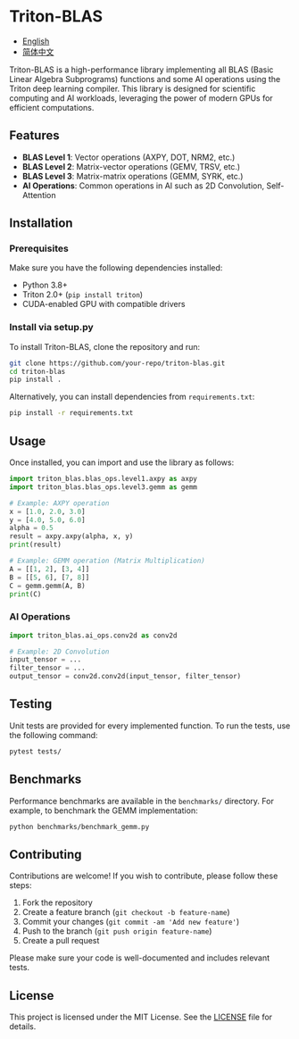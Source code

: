 
# Triton-BLAS
- [English](README.md)
- [简体中文](README_CN.md)

Triton-BLAS is a high-performance library implementing all BLAS (Basic Linear Algebra Subprograms) functions and some AI operations using the Triton deep learning compiler. This library is designed for scientific computing and AI workloads, leveraging the power of modern GPUs for efficient computations.

## Features
- **BLAS Level 1**: Vector operations (AXPY, DOT, NRM2, etc.)
- **BLAS Level 2**: Matrix-vector operations (GEMV, TRSV, etc.)
- **BLAS Level 3**: Matrix-matrix operations (GEMM, SYRK, etc.)
- **AI Operations**: Common operations in AI such as 2D Convolution, Self-Attention

## Installation

### Prerequisites
Make sure you have the following dependencies installed:
- Python 3.8+
- Triton 2.0+ (`pip install triton`)
- CUDA-enabled GPU with compatible drivers

### Install via setup.py

To install Triton-BLAS, clone the repository and run:

```bash
git clone https://github.com/your-repo/triton-blas.git
cd triton-blas
pip install .
```

Alternatively, you can install dependencies from `requirements.txt`:

```bash
pip install -r requirements.txt
```

## Usage

Once installed, you can import and use the library as follows:

```python
import triton_blas.blas_ops.level1.axpy as axpy
import triton_blas.blas_ops.level3.gemm as gemm

# Example: AXPY operation
x = [1.0, 2.0, 3.0]
y = [4.0, 5.0, 6.0]
alpha = 0.5
result = axpy.axpy(alpha, x, y)
print(result)

# Example: GEMM operation (Matrix Multiplication)
A = [[1, 2], [3, 4]]
B = [[5, 6], [7, 8]]
C = gemm.gemm(A, B)
print(C)
```

### AI Operations

```python
import triton_blas.ai_ops.conv2d as conv2d

# Example: 2D Convolution
input_tensor = ...
filter_tensor = ...
output_tensor = conv2d.conv2d(input_tensor, filter_tensor)
```

## Testing

Unit tests are provided for every implemented function. To run the tests, use the following command:

```bash
pytest tests/
```

## Benchmarks

Performance benchmarks are available in the `benchmarks/` directory. For example, to benchmark the GEMM implementation:

```bash
python benchmarks/benchmark_gemm.py
```

## Contributing

Contributions are welcome! If you wish to contribute, please follow these steps:
1. Fork the repository
2. Create a feature branch (`git checkout -b feature-name`)
3. Commit your changes (`git commit -am 'Add new feature'`)
4. Push to the branch (`git push origin feature-name`)
5. Create a pull request

Please make sure your code is well-documented and includes relevant tests.

## License

This project is licensed under the MIT License. See the [LICENSE](LICENSE) file for details.

